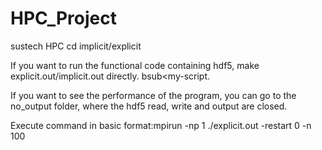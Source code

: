# HPC_Project
sustech HPC
cd implicit/explicit

If you want to run the functional code containing hdf5, make explicit.out/implicit.out directly. bsub<my-script.

If you want to see the performance of the program, you can go to the no_output folder, where the hdf5 read, write and output are closed.

Execute command in basic format:mpirun -np 1 ./explicit.out -restart 0 -n 100
